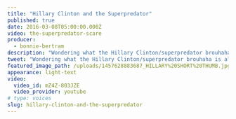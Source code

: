 ```yaml
---
title: "Hillary Clinton and the Superpredator"
published: true
date: 2016-03-08T05:00:00.000Z
video: the-superpredator-scare
producer:
  - bonnie-bertram
description: "Wondering what the Hillary Clinton/superpredator brouhaha is all about? Here's the cliff notes..."
tweet: "Wondering what the Hillary Clinton/superpredator brouhaha is all about? Here's the cliff notes...."
featured_image_path: /uploads/1457628883687_HILLARY%20SHORT%20THUMB.jpg
appearance: light-text
video:
  video_id: mZ4Z-803JZE
  video_provider: youtube
# type: voices
slug: hillary-clinton-and-the-superpredator
---
```

